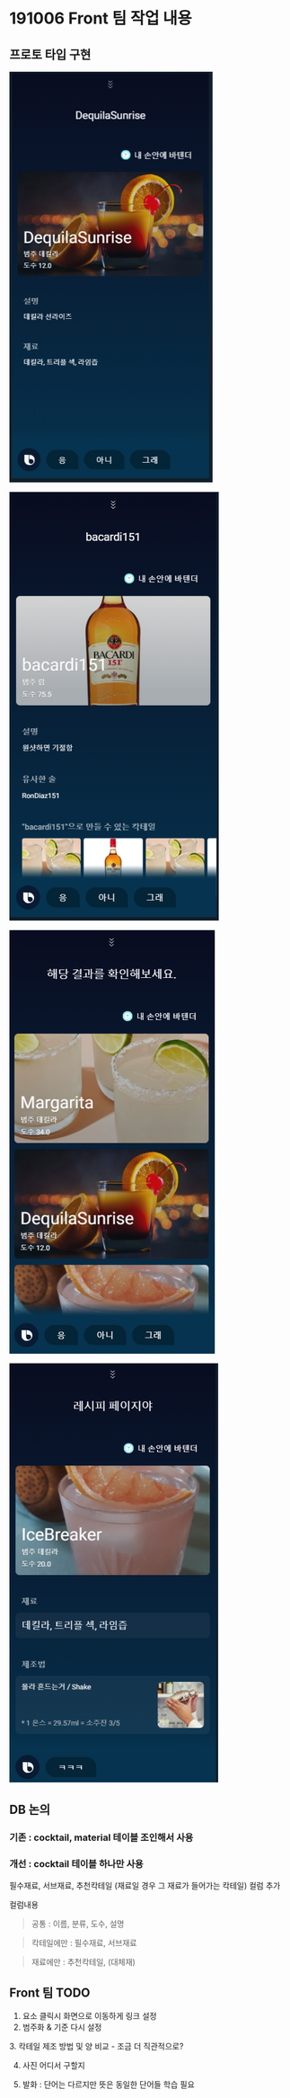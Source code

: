 # 191006 Front 팀 작업 내용

## 프로토 타입 구현

![01_칵테일 조회 뷰](/1006_view_prototype완성/image/01_칵테일_조회_뷰.PNG)

![02_베이스 재료 술 조회 뷰](/1006_view_prototype완성/image/02_베이스_재료_술_조회_뷰.PNG)

![03_칵테일 리스트 뷰](/1006_view_prototype완성/image/03_칵테일_리스트_뷰.PNG)

![04_레시피 조회 뷰](/1006_view_prototype완성/image/04_레시피_조회_뷰.PNG)


## DB 논의
### 기존 : cocktail, material 테이블 조인해서 사용
### 개선 : cocktail 테이블 하나만 사용
필수재료, 서브재료, 추천칵테일 (재료일 경우 그 재료가 들어가는 칵테일) 컬럼 추가

컬럼내용

> 공통 : 이름, 분류, 도수, 설명

> 칵테일에만 : 필수재료, 서브재료

> 재료에만 : 추천칵테일, (대체재)


## Front 팀 TODO
<ol>
<li>요소 클릭시 화면으로 이동하게 링크 설정</li>
<li>범주화 & 기준 다시 설정</li>
</ol>
3. 칵테일 제조 방법 및 양 비교 - 조금 더 직관적으로?

4. 사진 어디서 구할지

5. 발화 : 단어는 다르지만 뜻은 동일한 단어들 학습 필요

